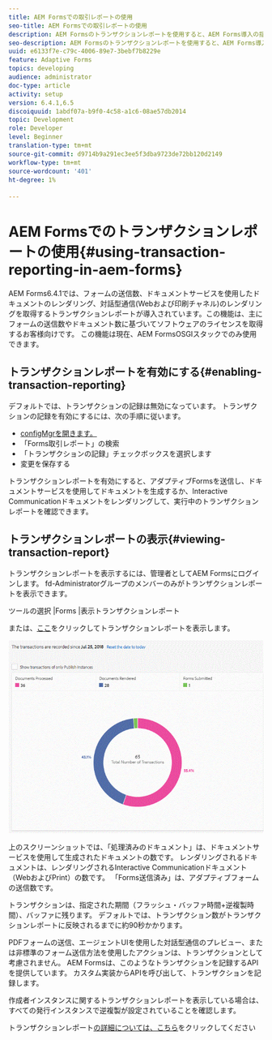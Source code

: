 ```yaml
---
title: AEM Formsでの取引レポートの使用
seo-title: AEM Formsでの取引レポートの使用
description: AEM Formsのトランザクションレポートを使用すると、AEM Forms導入の指定日以降に行われたすべてのトランザクションをカウントできます。
seo-description: AEM Formsのトランザクションレポートを使用すると、AEM Forms導入の指定日以降に行われたすべてのトランザクションをカウントできます。
uuid: e6133f7e-c79c-4006-89e7-3bebf7b8229e
feature: Adaptive Forms
topics: developing
audience: administrator
doc-type: article
activity: setup
version: 6.4.1,6.5
discoiquuid: 1abdf07a-b9f0-4c58-a1c6-08ae57db2014
topic: Development
role: Developer
level: Beginner
translation-type: tm+mt
source-git-commit: d9714b9a291ec3ee5f3dba9723de72bb120d2149
workflow-type: tm+mt
source-wordcount: '401'
ht-degree: 1%

---
```



# AEM Formsでのトランザクションレポートの使用{#using-transaction-reporting-in-aem-forms}

AEM Forms6.4.1では、フォームの送信数、ドキュメントサービスを使用したドキュメントのレンダリング、対話型通信(Webおよび印刷チャネル)のレンダリングを取得するトランザクションレポートが導入されています。この機能は、主にフォームの送信数やドキュメント数に基づいてソフトウェアのライセンスを取得するお客様向けです。 この機能は現在、AEM FormsOSGIスタックでのみ使用できます。

## トランザクションレポートを有効にする{#enabling-transaction-reporting}

デフォルトでは、トランザクションの記録は無効になっています。 トランザクションの記録を有効にするには、次の手順に従います。

* [configMgrを開きます。](http://localhost:4502/system/console/configMgr)
* 「Forms取引レポート」の検索
* 「トランザクションの記録」チェックボックスを選択します
* 変更を保存する

トランザクションレポートを有効にすると、アダプティブFormsを送信し、ドキュメントサービスを使用してドキュメントを生成するか、Interactive Communicationドキュメントをレンダリングして、実行中のトランザクションレポートを確認できます。

## トランザクションレポートの表示{#viewing-transaction-report}

トランザクションレポートを表示するには、管理者としてAEM Formsにログインします。 fd-Administratorグループのメンバーのみがトランザクションレポートを表示できます。

ツールの選択 |Forms |表示トランザクションレポート

または、[ここ](http://localhost:4502/mnt/overlay/fd/transaction/gui/content/report.html)をクリックしてトランザクションレポートを表示します。

![TransactionReporting](assets/transactionreporting.gif)

上のスクリーンショットでは、「処理済みのドキュメント」は、ドキュメントサービスを使用して生成されたドキュメントの数です。 レンダリングされるドキュメントは、レンダリングされるInteractive Communicationドキュメント（WebおよびPrint）の数です。 「Forms送信済み」は、アダプティブフォームの送信数です。

トランザクションは、指定された期間（フラッシュ・バッファ時間+逆複製時間）、バッファに残ります。 デフォルトでは、トランザクション数がトランザクションレポートに反映されるまでに約90秒かかります。

PDFフォームの送信、エージェントUIを使用した対話型通信のプレビュー、または非標準のフォーム送信方法を使用したアクションは、トランザクションとして考慮されません。 AEM Formsは、このようなトランザクションを記録するAPIを提供しています。 カスタム実装からAPIを呼び出して、トランザクションを記録します。

作成者インスタンスに関するトランザクションレポートを表示している場合は、すべての発行インスタンスで逆複製が設定されていることを確認します。

トランザクションレポート[の詳細については、こちら](https://helpx.adobe.com/experience-manager/6-4/forms/using/transaction-reports-overview.html)をクリックしてください

